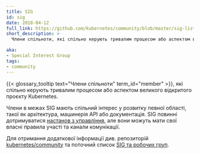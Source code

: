 ```yaml
---
title: SIG
id: sig
date: 2018-04-12
full_link: https://github.com/kubernetes/community/blob/master/sig-list.md#special-interest-groups
short_description: >
  Члени спільноти, які спільно керують тривалим процесом або аспектом великого відкритого проєкту Kubernetes.

aka:
- Special Interest Group
tags:
- community
---
```


{{< glossary_tooltip text="Члени спільноти" term_id="member" >}}, які спільно керують тривалим процесом або аспектом великого відкритого проєкту Kubernetes.

<!--more-->

Члени в межах SIG мають спільний інтерес у розвитку певної області, такої як архітектура, машинерія API або документація. SIG повинні дотримуватися [настанов з управління](https://github.com/kubernetes/community/blob/master/committee-steering/governance/sig-governance.md), але вони можуть мати свої власні правила участі та канали комунікації.

Для отримання додаткової інформації див. репозиторій [kubernetes/community](https://github.com/kubernetes/community) та поточний список [SIG та робочих груп](https://github.com/kubernetes/community/blob/master/sig-list.md).
